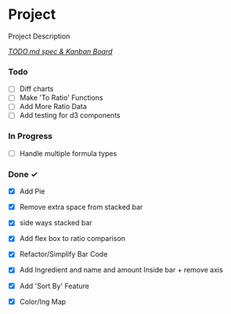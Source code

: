 # Project

Project Description

<em>[TODO.md spec & Kanban Board](https://bit.ly/3fCwKfM)</em>

### Todo

- [ ] Diff charts  
- [ ] Make 'To Ratio' Functions  
- [ ] Add More Ratio Data  
- [ ] Add testing for d3 components  

### In Progress

- [ ] Handle multiple formula types  

### Done ✓

- [x] Add Pie  
- [x] Remove extra space from stacked bar  
- [x] side ways stacked bar  
- [x] Add flex box to ratio comparison  
- [x] Refactor/Simplify Bar Code  
- [x] Add Ingredient and name and amount Inside bar + remove axis  
- [x] Add 'Sort By' Feature  
- [x] Color/Ing Map  

